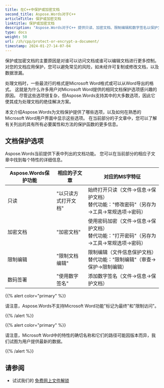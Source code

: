 ```yaml
---
title: 在C++中保护或加密文档
second_title: Aspose.Words对于C++
articleTitle: 保护或加密文档
linktitle: 保护或加密文档
description: "Aspose.Words对于C++ 提供只读、加密文档、限制编辑和数字签名以保护文档。 Aspose.Words支持大多数单词保护选项。"
type: docs
weight: 50
url: /zh/cpp/protect-or-encrypt-a-document/
timestamp: 2024-01-27-14-07-04
---
```


保护或加密文档的主要原因是对谁可以访问文档或谁可以编辑文档进行更多控制。 对您的文档应用保护，您可以避免常见的风险，如未经许可复制或修改文档，以及数据泄漏。

处理文档时，一些最流行的格式是Microsoft Word格式或可以从Word导出的格式。 这就是为什么许多用户对Microsoft Word提供的相同文档保护选项感兴趣的原因。 尽管这些选项很复杂，但Aspose.Words支持其中的大多数选项，因此它使其成为处理文档的绝佳解决方案。

本文介绍Aspose.Words为文档保护提供了哪些选项，以及如何在熟悉的Microsoft Word用户界面中显示这些选项。 在当前部分的子文章中，您可以了解有关列出的具有所有必要属性和方法的保护函数的更多信息。

## 文档保护选项

Aspose.Words当前提供下表中列出的文档功能。 您可以在当前部分的相应子文章中找到每个特性的详细信息。

| Aspose.Words保护功能 | 相应的子文章 | 对应的MS字特征 |
| ------------------------------- | ------------------------------ | ------------------------------------------------------------ |
| 只读 | "以只读方式打开文档" | 始终打开只读（文件→信息→保护文档）<br />替代功能："修改密码"（另存为→工具→常规选项→密码） |
| 加密文档 | "加密文档" | 使用密码加密（文件→信息→保护文档）<br />替代功能："打开密码"（另存为→工具→常规选项→密码） |
| 限制编辑 | "限制文档编辑" | 限制编辑（文件信息保护文档）<br />替代功能："限制编辑"（审查→保护→限制编辑） |
| 数码签署 | "使用数字签名" | 添加数字签名（文件→信息→保护文档） |

{{% alert color="primary" %}}

请注意，Aspose.Words不支持Microsoft Word功能"标记为最终"和"限制访问"。

{{% /alert %}}

{{% alert color="primary" %}}

请注意，Microsoft Word中的特性的确切名称和它们的路径可能因版本而异，我们试图为用户提供最新的数据。

{{% /alert %}}

## 请参阅

* 试试我们的 [免费网上文件解锁](https://products.aspose.app/words/unlock)

